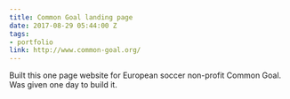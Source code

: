 ```yaml
---
title: Common Goal landing page
date: 2017-08-29 05:44:00 Z
tags:
- portfolio
link: http://www.common-goal.org/
---
```


Built this one page website for European soccer non-profit Common Goal. Was given one day to build it. 

